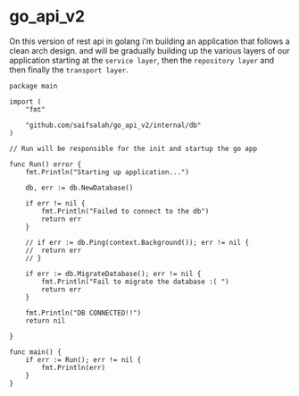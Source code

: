 # go_api_v2

On this version of rest api in golang i'm building an application that follows a clean arch design.
and will be gradually building up the various layers of our application starting at the ```service layer```, then the ```repository layer``` and then finally the ```transport layer```.






```
package main

import (
	"fmt"

	"github.com/saifsalah/go_api_v2/internal/db"
)

// Run will be responsible for the init and startup the go app

func Run() error {
	fmt.Println("Starting up application...")

	db, err := db.NewDatabase()

	if err != nil {
		fmt.Println("Failed to connect to the db")
		return err
	}

	// if err := db.Ping(context.Background()); err != nil {
	// 	return err
	// }

	if err := db.MigrateDatabase(); err != nil {
		fmt.Println("Fail to migrate the database :( ")
		return err
	}

	fmt.Println("DB CONNECTED!!")
	return nil

}

func main() {
	if err := Run(); err != nil {
		fmt.Println(err)
	}
}
```
